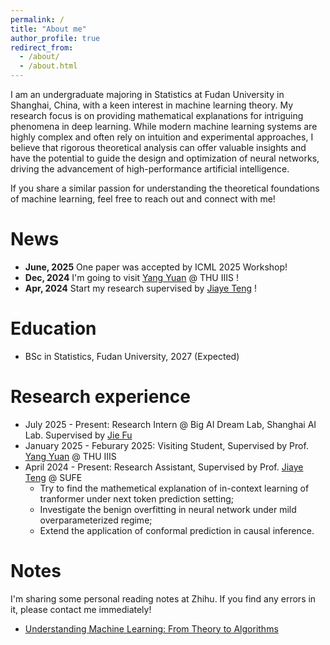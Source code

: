 ```yaml
---
permalink: /
title: "About me"
author_profile: true
redirect_from: 
  - /about/
  - /about.html
---
```


I am an undergraduate majoring in Statistics at Fudan University in Shanghai, China, with a keen interest in machine learning theory. My research focus is on providing mathematical explanations for intriguing phenomena in deep learning. While modern machine learning systems are highly complex and often rely on intuition and experimental approaches, I believe that rigorous theoretical analysis can offer valuable insights and have the potential to guide the design and optimization of neural networks, driving the advancement of high-performance artificial intelligence.

If you share a similar passion for understanding the theoretical foundations of machine learning, feel free to reach out and connect with me!

News
======
- **June, 2025** One paper was accepted by ICML 2025 Workshop!
- **Dec, 2024** I'm going to visit [Yang Yuan](https://people.iiis.tsinghua.edu.cn/~yuanyang/en.html) @ THU IIIS !
- **Apr, 2024** Start my research supervised by [Jiaye Teng](https://www.tengjiaye.com/) !

Education
======
- BSc in Statistics, Fudan University, 2027 (Expected)

Research experience
======
- July 2025 - Present: Research Intern @ Big AI Dream Lab, Shanghai AI Lab. Supervised by [Jie Fu](https://bigaidream.github.io/)
- January 2025 - Feburary 2025: Visiting Student, Supervised by Prof. [Yang Yuan](https://people.iiis.tsinghua.edu.cn/~yuanyang/en.html) @ THU IIIS
- April 2024 - Present: Research Assistant, Supervised by Prof. [Jiaye Teng](https://www.tengjiaye.com/) @ SUFE
  - Try to find the mathemetical explanation of in-context learning of tranformer under next token prediction setting;
  - Investigate the benign overfitting in neural network under mild overparameterized regime;
  - Extend the application of conformal prediction in causal inference.


Notes
======
I'm sharing some personal reading notes at Zhihu. If you find any errors in it, please contact me immediately!
- [Understanding Machine Learning: From Theory to Algorithms](https://www.zhihu.com/column/c_1779928788929331200)


